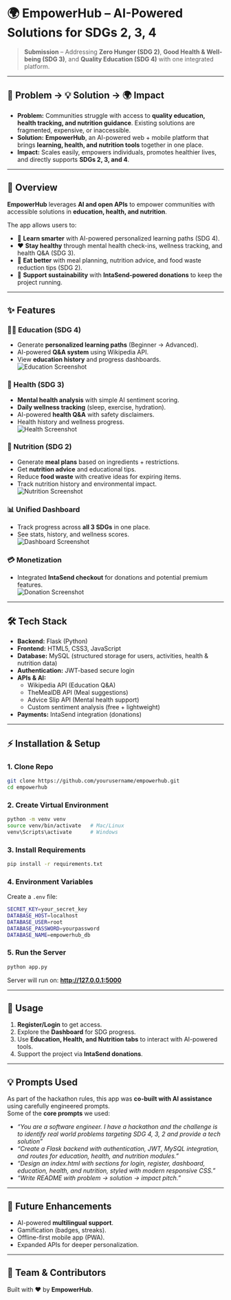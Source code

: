 # 🌍 EmpowerHub – AI-Powered Solutions for SDGs 2, 3, 4  

> **Submission** – Addressing **Zero Hunger (SDG 2)**, **Good Health & Well-being (SDG 3)**, and **Quality Education (SDG 4)** with one integrated platform.  

---

## 🎯 Problem → 💡 Solution → 🌍 Impact  

- **Problem:** Communities struggle with access to **quality education, health tracking, and nutrition guidance**. Existing solutions are fragmented, expensive, or inaccessible.  
- **Solution:** **EmpowerHub**, an AI-powered web + mobile platform that brings **learning, health, and nutrition tools** together in one place.  
- **Impact:** Scales easily, empowers individuals, promotes healthier lives, and directly supports **SDGs 2, 3, and 4**.  

---

## 🚀 Overview  

**EmpowerHub** leverages **AI and open APIs** to empower communities with accessible solutions in **education, health, and nutrition**.  

The app allows users to:  
- 📘 **Learn smarter** with AI-powered personalized learning paths (SDG 4).  
- ❤️ **Stay healthy** through mental health check-ins, wellness tracking, and health Q&A (SDG 3).  
- 🥗 **Eat better** with meal planning, nutrition advice, and food waste reduction tips (SDG 2).  
- 💸 **Support sustainability** with **IntaSend-powered donations** to keep the project running.  

---

## ✨ Features  

### 🧑‍🏫 Education (SDG 4)  
- Generate **personalized learning paths** (Beginner → Advanced).  
- AI-powered **Q&A system** using Wikipedia API.  
- View **education history** and progress dashboards.  
![Education Screenshot](screenshots/education.png)  

### 🏥 Health (SDG 3)  
- **Mental health analysis** with simple AI sentiment scoring.  
- **Daily wellness tracking** (sleep, exercise, hydration).  
- AI-powered **health Q&A** with safety disclaimers.  
- Health history and wellness progress.  
![Health Screenshot](screenshots/health.png)  

### 🥦 Nutrition (SDG 2)  
- Generate **meal plans** based on ingredients + restrictions.  
- Get **nutrition advice** and educational tips.  
- Reduce **food waste** with creative ideas for expiring items.  
- Track nutrition history and environmental impact.  
![Nutrition Screenshot](screenshots/nutrition.png)  

### 📊 Unified Dashboard  
- Track progress across **all 3 SDGs** in one place.  
- See stats, history, and wellness scores.  
![Dashboard Screenshot](screenshots/dashboard.png)  

### 💳 Monetization  
- Integrated **IntaSend checkout** for donations and potential premium features.  
![Donation Screenshot](screenshots/donation.png)  

---

## 🛠️ Tech Stack  

- **Backend:** Flask (Python)  
- **Frontend:** HTML5, CSS3, JavaScript  
- **Database:** MySQL (structured storage for users, activities, health & nutrition data)  
- **Authentication:** JWT-based secure login  
- **APIs & AI:**  
  - Wikipedia API (Education Q&A)  
  - TheMealDB API (Meal suggestions)  
  - Advice Slip API (Mental health support)  
  - Custom sentiment analysis (free + lightweight)  
- **Payments:** IntaSend integration (donations)  

---

## ⚡ Installation & Setup  

### 1. Clone Repo  
```bash
git clone https://github.com/yourusername/empowerhub.git
cd empowerhub
```

### 2. Create Virtual Environment  
```bash
python -m venv venv
source venv/bin/activate   # Mac/Linux
venv\Scripts\activate      # Windows
```

### 3. Install Requirements  
```bash
pip install -r requirements.txt
```

### 4. Environment Variables  
Create a `.env` file:  
```bash
SECRET_KEY=your_secret_key
DATABASE_HOST=localhost
DATABASE_USER=root
DATABASE_PASSWORD=yourpassword
DATABASE_NAME=empowerhub_db
```

### 5. Run the Server  
```bash
python app.py
```
Server will run on: **http://127.0.0.1:5000**  

---

## 🎯 Usage  

1. **Register/Login** to get access.  
2. Explore the **Dashboard** for SDG progress.  
3. Use **Education, Health, and Nutrition tabs** to interact with AI-powered tools.  
4. Support the project via **IntaSend donations**.  

---

## 💡 Prompts Used  

As part of the hackathon rules, this app was **co-built with AI assistance** using carefully engineered prompts.  
Some of the **core prompts** we used:  

- *“You are a software engineer. I have a hackathon and the challenge is to identify real world problems targeting SDG 4, 3, 2 and provide a tech solution”*  
- *“Create a Flask backend with authentication, JWT, MySQL integration, and routes for education, health, and nutrition modules.”*  
- *“Design an index.html with sections for login, register, dashboard, education, health, and nutrition, styled with modern responsive CSS.”*    
- *“Write README with problem → solution → impact pitch.”*   

---

## 🌟 Future Enhancements  

- AI-powered **multilingual support**.  
- Gamification (badges, streaks).  
- Offline-first mobile app (PWA).  
- Expanded APIs for deeper personalization.  

---

## 👥 Team & Contributors  

Built with ❤️ by **EmpowerHub**.  
